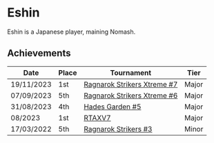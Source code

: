 # Eshin

Eshin is a Japanese player, maining Nomash. 

## Achievements

| Date | Place | Tournament | Tier |
| - | - | - | - |
| 19/11/2023 | 1st | [Ragnarok Strikers Xtreme #7](../../tournaments/ragna/ragnax7.md) | Major |
| 07/09/2023 | 5th | [Ragnarok Strikers Xtreme #6](../../tournaments/ragna/ragnax6.md) | Major |
| 31/08/2023 | 4th | [Hades Garden #5](../../tournaments/hg/hg5.md) | Major |
| 08/2023 | 1st | [RTAXV7](../../tournaments/rtaxv/rtaxv7.md) | Major |
| 17/03/2022 | 5th | [Ragnarok Strikers #3](../../tournaments/ragna/ragna3.md) | Minor |

